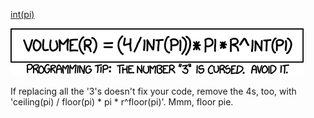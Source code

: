 [int(pi)](https://xkcd.com/1275)

![int(pi)](./random_comic.png)

If replacing all the '3's doesn't fix your code, remove the 4s, too, with 'ceiling(pi) / floor(pi) * pi * r^floor(pi)'. Mmm, floor pie.

